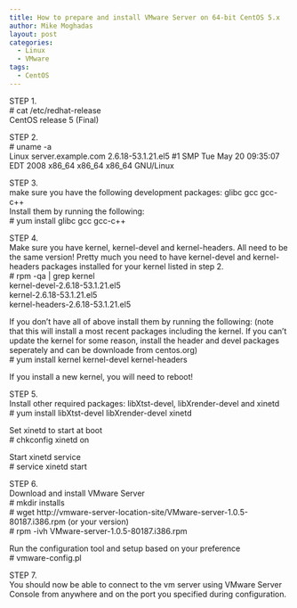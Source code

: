 ```yaml
---
title: How to prepare and install VMware Server on 64-bit CentOS 5.x
author: Mike Moghadas
layout: post
categories:
  - Linux
  - VMware
tags:
  - CentOS
---
```

STEP 1.  
\# cat /etc/redhat-release  
CentOS release 5 (Final)

STEP 2.  
\# uname -a  
Linux server.example.com 2.6.18-53.1.21.el5 #1 SMP Tue May 20 09:35:07 EDT 2008 x86\_64 x86\_64 x86_64 GNU/Linux

<!--more-->

STEP 3.  
make sure you have the following development packages: glibc gcc gcc-c++  
Install them by running the following:  
\# yum install glibc gcc gcc-c++

STEP 4.  
Make sure you have kernel, kernel-devel and kernel-headers. All need to be the same version! Pretty much you need to have kernel-devel and kernel-headers packages installed for your kernel listed in step 2.  
\# rpm -qa | grep kernel  
kernel-devel-2.6.18-53.1.21.el5  
kernel-2.6.18-53.1.21.el5  
kernel-headers-2.6.18-53.1.21.el5

If you don&#8217;t have all of above install them by running the following: (note that this will install a most recent packages including the kernel. If you can&#8217;t update the kernel for some reason, install the header and devel packages seperately and can be downloade from centos.org)  
\# yum install kernel kernel-devel kernel-headers

If you install a new kernel, you will need to reboot!

STEP 5.  
Install other required packages: libXtst-devel, libXrender-devel and xinetd  
\# yum install libXtst-devel libXrender-devel xinetd

Set xinetd to start at boot  
\# chkconfig xinetd on

Start xinetd service  
\# service xinetd start

STEP 6.  
Download and install VMware Server  
\# mkdir installs  
\# wget http://vmware-server-location-site/VMware-server-1.0.5-80187.i386.rpm (or your version)  
\# rpm -ivh VMware-server-1.0.5-80187.i386.rpm

Run the configuration tool and setup based on your preference  
\# vmware-config.pl

STEP 7.  
You should now be able to connect to the vm server using VMware Server Console from anywhere and on the port you specified during configuration.
